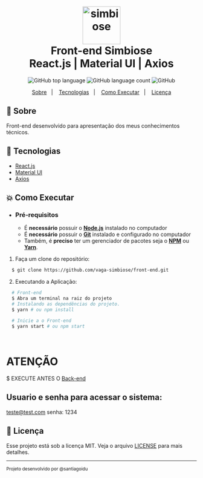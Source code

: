 <h1 align="center">
    <img alt="simbiose" src="https://media-exp1.licdn.com/dms/image/C4D0BAQE-3EnKDVW-_w/company-logo_200_200/0/1580782652276?e=1674691200&v=beta&t=lLt9OzTkVHDurhBQMx6aLmOawxM90xqvRFMEq-ksL0g" height="100px" />
    <br>Front-end Simbiose<br/>
    React.js | Material UI | Axios
</h1>

<p align="center">
  <img alt="GitHub top language" src="https://img.shields.io/github/languages/top/vaga-simbiose/back-end?style=flat-square">
  <img alt="GitHub language count" src="https://img.shields.io/github/languages/count/vaga-simbiose/back-end?style=flat-square">
  <img alt="GitHub" src="https://img.shields.io/github/license/HigorSnt/proffy?style=flat-square"> 
</p>
<p align="center">
  <a href="#bookmark-sobre">Sobre</a>&nbsp;&nbsp;&nbsp;|&nbsp;&nbsp;&nbsp;
  <a href="#rocket-tecnologias">Tecnologias</a>&nbsp;&nbsp;&nbsp;|&nbsp;&nbsp;&nbsp;
  <a href="#boom-como-executar">Como Executar</a>&nbsp;&nbsp;&nbsp;|&nbsp;&nbsp;&nbsp;
  <a href="#memo-licença">Licença</a>
</p>

## :bookmark: Sobre

Front-end desenvolvido para apresentação dos meus conhecimentos técnicos.
  

## :rocket: Tecnologias

-  [React.js](https://pt-br.reactjs.org/)
-  [Material UI](https://mui.com/pt/)
-  [Axios](https://www.npmjs.com/package/axios)

## :boom: Como Executar

- ### **Pré-requisitos**

  - É **necessário** possuir o **[Node.js](https://nodejs.org/en/)** instalado no computador
  - É **necessário** possuir o **[Git](https://git-scm.com/)** instalado e configurado no computador
  - Também, é **preciso** ter um gerenciador de pacotes seja o **[NPM](https://www.npmjs.com/)** ou **[Yarn](https://yarnpkg.com/)**.

1. Faça um clone do repositório:

```sh
  $ git clone https://github.com/vaga-simbiose/front-end.git
```

2. Executando a Aplicação:

```sh
  # Front-end
  $ Abra um terminal na raiz do projeto
  # Instalando as dependências do projeto.
  $ yarn # ou npm install

  # Inicie a o Front-end
  $ yarn start # ou npm start
  
  
```

# ATENÇÃO
  $ EXECUTE ANTES O [Back-end](https://github.com/vaga-simbiose/back-end.git)
 ## Usuario e senha para acessar o sistema:
 teste@test.com
 senha: 1234

## :memo: Licença

Esse projeto está sob a licença MIT. Veja o arquivo [LICENSE](LICENSE.md) para mais detalhes.

---
<sup>Projeto desenvolvido por @santiagoidu </sup>
